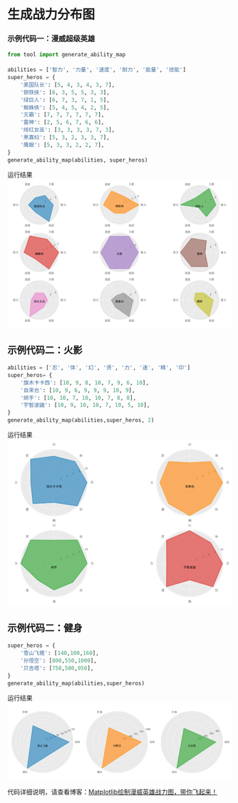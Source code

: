 # 生成战力分布图

### 示例代码一：漫威超级英雄
```python
from tool import generate_ability_map

abilities = ['智力', '力量', '速度', '耐力', '能量', '技能']
super_heros = {
    '美国队长': [5, 4, 3, 4, 3, 7],
    '钢铁侠': [6, 3, 5, 5, 3, 3],
    '绿巨人': [6, 7, 3, 7, 1, 5],
    '蜘蛛侠': [5, 4, 5, 4, 2, 5],
    '灭霸': [7, 7, 7, 7, 7, 7],
    '雷神': [2, 5, 6, 7, 6, 6],
    '绯红女巫': [3, 3, 3, 3, 7, 3],
    '黑寡妇': [5, 3, 2, 3, 3, 7],
    '鹰眼': [5, 3, 3, 2, 2, 7],
}
generate_ability_map(abilities, super_heros)
```
运行结果
![](.readme/super_heros)

## 示例代码二：火影
```python
abilities = ['忍', '体', '幻', '贤', '力', '速', '精', '印']
super_heros= {
    '旗木卡卡西': [10, 9, 8, 10, 7, 9, 6, 10],
    '自来也': [10, 9, 6, 9, 9, 9, 10, 9],
    '纲手': [10, 10, 7, 10, 10, 7, 8, 8],
    '宇智波鼬': [10, 9, 10, 10, 7, 10, 5, 10],
}
generate_ability_map(abilities,super_heros, 2)
```
运行结果
![](.readme/naruto.png)


## 示例代码二：健身
```python
super_heros = {
    '雪山飞猪': [140,100,160],
    '孙悟空': [800,550,1000],
    '贝吉塔': [750,500,950],
}
generate_ability_map(abilities,super_heros)
```
运行结果
![](.readme/bodyBuilding.png)




代码详细说明，请查看博客：[Matplotlib绘制漫威英雄战力图，带你飞起来！](https://www.cnblogs.com/chenqionghe/p/12376528.html)